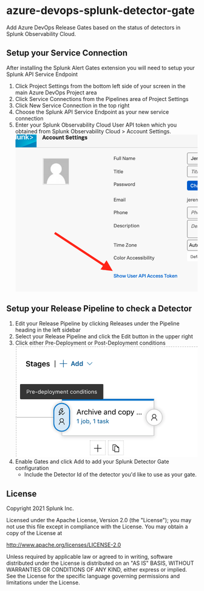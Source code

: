 # azure-devops-splunk-detector-gate
Add Azure DevOps Release Gates based on the status of detectors in Splunk Observability Cloud.

## Setup your Service Connection
After installing the Splunk Alert Gates extension you will need to setup 
your Splunk API Service Endpoint 
1. Click Project Settings from the bottom left side of your screen in the main Azure DevOps Project area
2. Click Service Connections from the Pipelines area of Project Settings
3. Click New Service Connection in the top right
4. Choose the Splunk API Service Endpoint as your new service connection
5. Enter your Splunk Observability Cloud User API token which you obtained from Splunk Observability Cloud > Account Settings. ![Example](./images/api-token.png)

## Setup your Release Pipeline to check a Detector
1. Edit your Release Pipeline by clicking Releases under the Pipeline heading in the left sidebar
2. Select your Release Pipeline and click the Edit button in the upper right
3. Click either Pre-Deployment or Post-Deployment conditions 
    ![deployment-conditions](./images/deployment-conditions.png)
4. Enable Gates and click Add to add your Splunk Detector Gate configuration
    - Include the Detector Id of the detector you'd like to use as your gate.

## License

Copyright 2021 Splunk Inc.
 
Licensed under the Apache License, Version 2.0 (the "License");
you may not use this file except in compliance with the License.
You may obtain a copy of the License at
 
http://www.apache.org/licenses/LICENSE-2.0
 
Unless required by applicable law or agreed to in writing, software
distributed under the License is distributed on an "AS IS" BASIS,
WITHOUT WARRANTIES OR CONDITIONS OF ANY KIND, either express or implied.
See the License for the specific language governing permissions and
limitations under the License.    